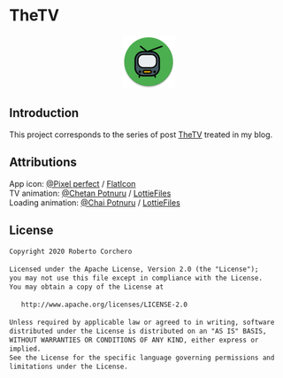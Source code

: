 TheTV
=====

<p align="center">
  <img src="./app/src/main/res/mipmap-xhdpi/ic_launcher_round.png" alt="TheTV" />
</p>

Introduction
------------

This project corresponds to the series of post [TheTV](https://rcorchero.com/) treated in my blog.


Attributions
------------

App icon: [@Pixel perfect](https://www.flaticon.com/authors/pixel-perfect) / [FlatIcon](https://www.flaticon.com)<br />
TV animation: [@Chetan Potnuru](https://lottiefiles.com/user/62865) / [LottieFiles](https://lottiefiles.com)<br />
Loading animation: [@Chai Potnuru](https://lottiefiles.com/user/Chai) / [LottieFiles](https://lottiefiles.com)

License
-------

    Copyright 2020 Roberto Corchero

    Licensed under the Apache License, Version 2.0 (the "License");
    you may not use this file except in compliance with the License.
    You may obtain a copy of the License at

       http://www.apache.org/licenses/LICENSE-2.0

    Unless required by applicable law or agreed to in writing, software
    distributed under the License is distributed on an "AS IS" BASIS,
    WITHOUT WARRANTIES OR CONDITIONS OF ANY KIND, either express or implied.
    See the License for the specific language governing permissions and
    limitations under the License.